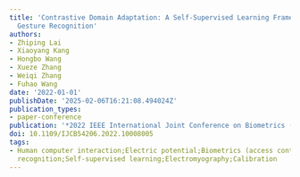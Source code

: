 ```yaml
---
title: 'Contrastive Domain Adaptation: A Self-Supervised Learning Framework for sEMG-Based
  Gesture Recognition'
authors:
- Zhiping Lai
- Xiaoyang Kang
- Hongbo Wang
- Xueze Zhang
- Weiqi Zhang
- Fuhao Wang
date: '2022-01-01'
publishDate: '2025-02-06T16:21:08.494024Z'
publication_types:
- paper-conference
publication: '*2022 IEEE International Joint Conference on Biometrics (IJCB)*'
doi: 10.1109/IJCB54206.2022.10008005
tags:
- Human computer interaction;Electric potential;Biometrics (access control);Gesture
  recognition;Self-supervised learning;Electromyography;Calibration
---
```

